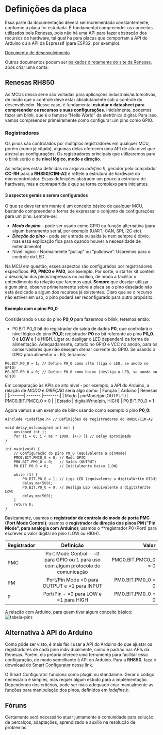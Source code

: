 # Definições da placa
Essa parte da documentação deverá ser incrementada constantemente, conforme a placa for estudada. É fundamental compreender os conceitos utilizados pela Renesas, pois não há uma API para fazer abstração dos recursos de hardware,
tal qual há para placas que comportam a API do Arduino ou a API da Espressif (para ESP32, por exemplo).

[Documento de desenvolvimento](https://github.com/user-attachments/files/19950791/RH850.pdf)

Outros documentos podem ser [baixados diretamente do site da Renesas](https://www.renesas.com/en/software-tool/cs#documents), após criar uma conta.



## Renesas RH850
As MCUs dessa série são voltadas para aplicações industriais/automotivas, de modo que o controle deve estar absolutamente sob o controle do desenvolvedor. Nesse caso, é fundamental **estudar o datasheet para compreender os recursos e suas configurações**. Inicialmente, podemos fazer um blink, que é o famoso "Hello World" da eletrônica digital. Para isso, vamos compreender primeiramente como configurar um pino como GPIO.

### Registradores
Os pinos são controlados por múltiplos registradores em qualquer MCU, porém (como já citado), algumas delas oferecem uma API de alto nível que abstrai as configurações.
Os registradores principais que utilizaremos para o blink serão o de **nível lógico, modo e direção**.

As notações estão definidas no arquivo _iodefine.h_, gerador pelo compilador **CC-RH** para a **RH850/C1M-A2** e reflete a estrutura de hardware do microcontrolador. Essas definições abstraem um pouco
a estrutura de hardware, mas a contrapartida é que se torna complexo para iniciantes.

#### 3 aspectos gerais a serem configurados
O que se deve ter em mente é um conceito básico de qualquer MCU, bastando compreender a forma de expressar o conjunto de configurações para um pino. Lembre-se:
* ***Modo do pino*** - pode ser usado como GPIO ou função alternativa (para algum barramento serial, por exemplo (UART, CAN, SPI, I2C etc).
* ***Direção do pino*** - pode ser entrada ou saída (e nem sempre é óbvio, mas essa explicação fica para quando houver a necessidade de entendimento).
* Nível lógico - Normalmente "pullup" ou "pulldown". Usaremos para o controle do LED.

Na MCU em questão, esses aspectos são configurados por registradores específicos: **P0, PMC0 e PM0**, por exemplo.
Por sorte, o starter kit contém a descrição dos pinos impressos no acrílico, de modo a facilitar o entendimento da relação que faremos aqui. **Sempre** que desejar utilizar algum pino, observe primeiramente sobre a placa se o pino desejado não está dedicado a algum dos recursos já existentes. Claro que se o recurso não estiver em uso, o pino poderá ser reconfigurado para outro propósito.

#### Exemplo com o pino P0_0
Considerando o uso do pino **P0_0** para fazermos o blink, teremos então:
* P0.BIT.P0_0 bit do registrador de saída de dados **P0**, que controlará o nível lógico do pino **P0_0**; registrador **P0** no bit referente ao pino **P0_0**. 0 é **LOW** e 1 é **HIGH**.
Ligar ou desligar o LED dependerá da forma de alimentação. Adequadamente, catodo no GPIO e VCC no anodo, para os conservadores que não desejam drenar corrente do GPIO. Se usando o GPIO para alimentar o LED,
teríamos:
```
P0.BIT.P0_0 = 1; // Define P0_0 como alto (liga o LED, se anodo no GPIO)
P0.BIT.P0_0 = 0; // Define P0_0 como baixo (desliga o LED, se anodo no GPIO)
```

Em comparação às APIs de alto nível - por exemplo, a API do Arduino, a relação de _MODO_ e _DIREÇÃO_ seria algo como:
| Função | Arduino | Renesas |
|:-------|:-------:|--------:|
| Modo   | pinMode(pin,OUTPUT) | PMC0.BIT.PMC0_0 = 0 |
| Estado | digitalWrite(pin, HIGH) | P0.BIT.P0_0 = 1 |

Agora vamos a um exemplo de blink usando como exemplo o pino **P0_0**:

```
#include <iodefine.h> // Definições de registradores do RH850/C1M-A2

void delay_ms(unsigned int ms) {
    unsigned int i;
    for (i = 0; i < ms * 1000; i++) {} // Delay aproximado
}

int main(void) {
    // Configuração do pino P0_0 (equivalente a pinMode)
    PMC0.BIT.PMC0_0 = 0; // Modo GPIO
    PM0.BIT.PM0_0 = 0;   // Saída (OUTPUT)
    P0.BIT.P0_0 = 0;     // Inicialmente baixo (LOW)

    while (1) {
        P0.BIT.P0_0 = 1; // Liga LED (equivalente a digitalWrite HIGH)
        delay_ms(500);
        P0.BIT.P0_0 = 0; // Desliga LED (equivalente a digitalWrite LOW)
        delay_ms(500);
    }
    return 0;
}
```
Basicamente, usamos o **registrador de controle do modo de porta PMC (Port Mode Control)**; usamos o **registrador de direção dos pinos PM ("Pin Mode", para analogia com Arduino)**;  usamos o **registrador P0 (Port) para escrever o valor digital no pino (LOW ou HIGH).

| Registrador | Definição | Valor |
|:-------|:-------:|--------:|
| PMC   | Port Mode Control - =0 para GPIO ou 1 para uso com algum protocolo de comunicação  | PMC0.BIT.PMC0_0 = 0 |
| PM | Port/Pin Mode =0 para OUTPUT e =1 para INPUT | PM0.BIT.PM0_0 = 0 |
| P | Port/Pin - =0 para LOW e =1 para HIGH | PM0.BIT.PM0_0 = 0 |

A relação com Arduino, para quem tiver algum conceito básico:
![tabela-pins](https://github.com/user-attachments/assets/bdf14761-62c7-41bb-aaa5-01c717bbc5ed)

## Alternativa à API do Arduino
Como pôde ser visto, é mais fácil usar a API do Arduino do que ajustar os registradores de cada pino individualmente, como é padrão nas APIs da Renesas. Porém, ela própria oferece uma ferramenta para facilitar essa configuração, de modo semelhante à API do Arduino. Para a **RH850**, faça o download do [Smart Configurator nesse link](https://www.renesas.com/en/software-tool/rh850-smart-configurator#downloads).

O Smart Configurator funciona como plugin ou standalone. Gerar o código necessário é simples, mas requer algum estudo para a implementação. Dependendo dos critérios, pode
ser mais adequado criar manualmente as funções para manipulação dos pinos, definidos em _iodefine.h_. 

## Fóruns
Certamente será necessário atuar juntamente à comunidade para solução de percalços, adaptações, aprendizado e auxílio na resolução de problemas.

